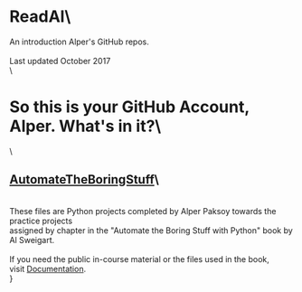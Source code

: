 # ReadAl\
An introduction Alper\'s GitHub repos. \
\
Last updated October 2017\
\
# So this is your GitHub Account, Alper. What\'s in it?\
\
## [AutomateTheBoringStuff](https://github.com/apaksoy/automatetheboringstuff)\
\
These files are Python projects completed by Alper Paksoy towards the practice projects \
assigned by chapter  in the "Automate the Boring Stuff with Python" book by Al Sweigart.\
\
If you need the public in-course material or the files used in the book, \
visit [Documentation](https://automatetheboringstuff.com/).\
}
